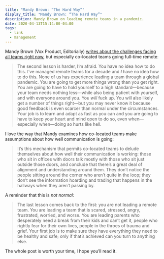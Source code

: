 ```yaml
---
title: "Mandy Brown: “The Hard Way”"
display_title: "Mandy Brown: “The Hard Way”"
description: Mandy Brown on leading remote teams in a pandemic.
date: 2020-04-13T15:14:00-04:00
tags:
  - link
  - management
---
```



Mandy Brown (Vox Product, Editorially) [writes about the challenges facing all teams right now](https://aworkinglibrary.com/writing/hard-way), but especially co-located teams going full-time remote:

> The second lesson is harder, I’m afraid. You have no idea how to do this. I’ve managed remote teams for a decade and *I* have no idea how to do this. None of us has experience leading a team through a global pandemic. You are going to get more things wrong than you get right. You are going to have to hold yourself to a high standard—because your team needs nothing less—while also being patient with yourself, and with everyone around you. You *will* fuck up. You will also likely get a number of things right—but you may never know it because good feedback is even scarcer than normal under the circumstances. Your job is to learn and adapt as fast as you can and you are going to have to keep your heart and mind open to do so, even when—especially when—doing so hurts like hell.

I love the way that Mandy examines how co-located teams make assumptions about how well communication is going:

> It’s this mechanism that permits co-located teams to delude themselves about how well their communication is working: those who sit in offices with doors talk mostly with those who sit just outside those doors, and conclude that there’s a great deal of alignment and understanding around them. They don’t notice the people sitting around the corner who aren’t quite in the loop; they don’t see the information hoarding and trading that happens in the hallways when they aren’t passing by.

A reminder that this is *not normal*:

> The last lesson comes back to the first: you are not leading a remote team. You are leading a team that is scared, stressed, angry, frustrated, worried, and worse. You are leading parents who desperately need a break from their kids and can’t get it, people who rightly fear for their own lives, people in the throes of trauma and grief. Your first job is to make sure they have everything they need to be healthy and safe; only if that’s achieved can you turn to anything else.

The whole post is worth your time, I hope you’ll read it.